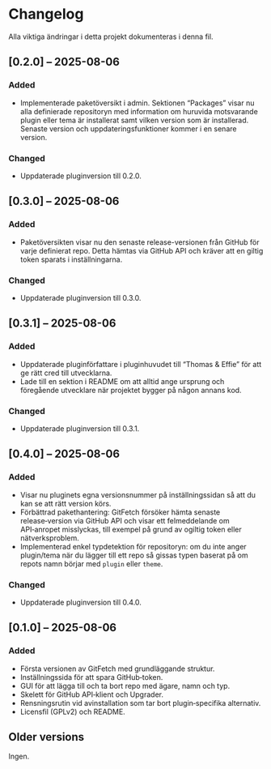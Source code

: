 # Changelog

Alla viktiga ändringar i detta projekt dokumenteras i denna fil.

## [0.2.0] – 2025-08-06

### Added

* Implementerade paketöversikt i admin. Sektionen “Packages” visar nu alla definierade repositoryn med information om huruvida motsvarande plugin eller tema är installerat samt vilken version som är installerad. Senaste version och uppdateringsfunktioner kommer i en senare version.

### Changed

* Uppdaterade pluginversion till 0.2.0.

## [0.3.0] – 2025-08-06

### Added

* Paketöversikten visar nu den senaste release-versionen från GitHub för varje definierat repo. Detta hämtas via GitHub API och kräver att en giltig token sparats i inställningarna.

### Changed

* Uppdaterade pluginversion till 0.3.0.

## [0.3.1] – 2025-08-06

### Added

* Uppdaterade pluginförfattare i pluginhuvudet till “Thomas & Effie” för att ge rätt cred till utvecklarna.
* Lade till en sektion i README om att alltid ange ursprung och föregående utvecklare när projektet bygger på någon annans kod.

### Changed

* Uppdaterade pluginversion till 0.3.1.

## [0.4.0] – 2025-08-06

### Added

* Visar nu pluginets egna versionsnummer på inställningssidan så att du kan se att rätt version körs.
* Förbättrad pakethantering: GitFetch försöker hämta senaste release‑version via GitHub API och visar ett felmeddelande om API‑anropet misslyckas, till exempel på grund av ogiltig token eller nätverksproblem.
* Implementerad enkel typdetektion för repositoryn: om du inte anger plugin/tema när du lägger till ett repo så gissas typen baserat på om repots namn börjar med `plugin` eller `theme`.

### Changed

* Uppdaterade pluginversion till 0.4.0.


## [0.1.0] – 2025-08-06

### Added

* Första versionen av GitFetch med grundläggande struktur.
* Inställningssida för att spara GitHub‑token.
* GUI för att lägga till och ta bort repo med ägare, namn och typ.
* Skelett för GitHub API‑klient och Upgrader.
* Rensningsrutin vid avinstallation som tar bort plugin‑specifika alternativ.
* Licensfil (GPLv2) och README.

## Older versions

Ingen.